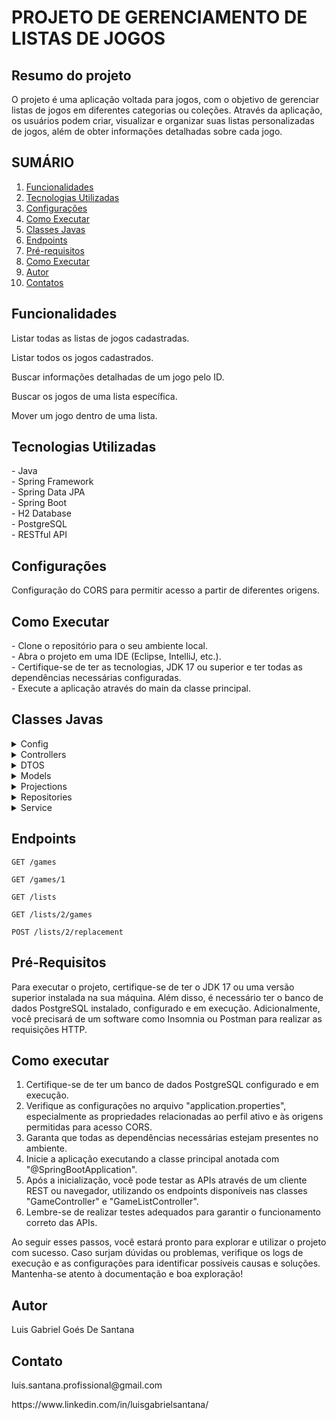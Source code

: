 # PROJETO DE GERENCIAMENTO DE LISTAS DE JOGOS
<h2>Resumo do projeto</h2>
<p>O projeto é uma aplicação voltada para jogos, com o objetivo de gerenciar listas de jogos em diferentes categorias ou
    coleções. Através da aplicação, os usuários podem criar, visualizar e organizar suas listas personalizadas de jogos,
    além de obter informações detalhadas sobre cada jogo.</p>
<h2>SUMÁRIO</h2>
<ol>
    <li><a href="#funcionalidades">Funcionalidades</a></li>
    <li><a href="#tecnologias-utilizadas">Tecnologias Utilizadas</a></li>
    <li><a href="#configurações">Configurações</a></li>
    <li><a href="#como-executar">Como Executar</a></li>
    <li><a href="#classes-javas">Classes Javas</a></li>
    <li><a href="#endpoints">Endpoints</a></li>
    <li><a href="#pré-requisitos">Pré-requisitos</a></li>
    <li><a href="#como-executar">Como Executar</a></li>
    <li><a href="#autor">Autor</a></li>
    <li><a href="#contatos">Contatos</a></li>
</ol>
<h2 id="funcionalidades">Funcionalidades</h2>
<p>Listar todas as listas de jogos cadastradas.</p>
<p>Listar todos os jogos cadastrados.</p>
<p>Buscar informações detalhadas de um jogo pelo ID.</p>
<p>Buscar os jogos de uma lista específica.</p>
<p>Mover um jogo dentro de uma lista.</p>
<h2 id="tecnologias-utilizadas">Tecnologias Utilizadas</h2>
<p>
    - Java<br>
    - Spring Framework<br>
    - Spring Data JPA<br>
    - Spring Boot<br>
    - H2 Database<br>
    - PostgreSQL<br>
    - RESTful API
</p>
<h2 id="configurações do CORS">Configurações</h2>
<p>Configuração do CORS para permitir acesso a partir de diferentes origens.</p>
<h2 id="como-executar">Como Executar</h2>
<p>
    - Clone o repositório para o seu ambiente local.<br>
    - Abra o projeto em uma IDE (Eclipse, IntelliJ, etc.).<br>
    - Certifique-se de ter as tecnologias, JDK 17 ou superior e ter todas as dependências necessárias configuradas.<br>
    - Execute a aplicação através do main da classe principal.
</p>
<h2 id="classes-javas">Classes Javas</h2>
<details>
    <summary>Config</summary>
    <ul>
        <li>
            A classe <strong>WebConfig</strong> é uma classe de configuração em uma aplicação Spring que lida com a
            configuração do CORS
            (Cross-Origin Resource Sharing), permitindo que recursos de diferentes origens sejam solicitados e acessados
            de forma segura.
            Em resumo, a classe WebConfig é responsável por configurar o CORS em uma aplicação Spring, permitindo que
            diferentes origens acessem recursos de forma segura. As configurações definidas permitem que todas as URLs
            do aplicativo sejam afetadas pelo CORS, permitindo todas as requisições HTTP e especificando as origens
            permitidas através da propriedade corsOrigins.
        </li>
    </ul>
</details>
<details>
    <summary>Controllers</summary>
    <ul>
        <li>
            <strong>GameController</strong> é uma classe Java que gerencia requisições HTTP relacionadas aos recursos de
            "jogos". Ela
            possui dois endpoints: um para listar todos os jogos e outro para obter detalhes de um jogo específico com
            base no ID fornecido. As respostas são retornadas em formato JSON.
        </li>
        <li>
            <strong>GameListController</strong> é uma classe responsável por tratar requisições HTTP relacionadas às
            "listas de jogos".
            Ela possui três endpoints para listar todas as listas de jogos, obter detalhes de jogos em uma lista
            específica e realizar movimentações dentro da lista. As respostas são retornadas em formato JSON
        </li>
    </ul>
</details>
<details>
    <summary>DTOS</summary>
    <ul>
        <li>
            <strong>GameDto</strong> é uma classe Java que representa um objeto de transferência de dados (DTO) para
            recursos de "jogo" em
            uma aplicação. Ela possui propriedades para armazenar informações sobre o jogo, como ID, título, ano,
            gênero,
            plataformas, pontuação, URL da imagem e descrições curtas e longas. A classe também inclui anotações do
            Lombok
            para geração automática de getters e setters, bem como um construtor personalizado para converter objetos
            GameModel em GameDto.
        </li>
        <li>
            <strong>GameListDto</strong> é uma classe Java que representa um objeto de transferência de dados (DTO) para
            recursos de "lista de jogos" em uma aplicação. Ela possui duas propriedades: id e name, que armazenam
            informações sobre a lista de jogos. A classe inclui anotações do Lombok para geração automática de um
            construtor
            padrão sem argumentos e métodos getters para as propriedades. Também possui um construtor personalizado que
            recebe um objeto GameList e atribui seus valores às propriedades correspondentes do GameListDto.
        </li>
        <li>
            <strong>GameMinDto</strong> é uma classe Java que representa um objeto de transferência de dados (DTO) para
            recursos de "jogo" em uma versão resumida. Ela armazena informações essenciais do jogo, como ID, título,
            ano, URL da imagem e descrição curta. A classe possui construtores para converter objetos GameModel e
            GameMinProjection em GameMinDto, permitindo a transmissão de dados resumidos de jogos em situações
            específicas.
        </li>
        <li>
            A classe <strong>ReplacementDTO</strong> é responsável por representar os dados necessários para a operação
            de troca de posição de um jogo em uma lista de jogos. Ela possui duas propriedades: sourceIndex (índice de
            origem) e destinationIndex (índice de destino), que indicam as posições que devem ser trocadas na lista.
            Essa classe é usada para transferir informações sobre a operação de troca entre diferentes camadas da
            aplicação, tornando o processo de movimentação de jogos mais simples e organizado.
        </li>
    </ul>

</details>
<details>
    <summary>Models</summary>
    <ul>
        <li>
            A classe <strong>Belonging</strong> é uma entidade JPA (Java Persistence API) que mapeia uma tabela de banco
            de dados chamada "TB_BELONGING". Ela representa o relacionamento entre um GameModel e uma GameList em uma
            posição específica na lista
        </li>
        <li>
            A classe <strong>BelongingPrimaryKey</strong> é uma classe embutida (embeddable) que representa a chave
            primária composta da entidade Belonging. Ela é usada para encapsular dois atributos que formam a chave
            primária: gameModel e gameList. Essa classe é responsável por representar a chave primária composta da
            entidade Belonging, que é formada pela combinação das chaves estrangeiras gameModel e gameList. Ao
            encapsular esses atributos em uma classe separada, é possível reutilizá-la em outras entidades que possam
            ter uma chave primária composta semelhante.
        </li>
    </ul>
</details>
<details>
    <summary>Projections</summary>
    <ul>
        <li>A interface GameMinProjection é usada como uma projeção (uma forma de seleção específica de colunas) para
            buscar dados resumidos de jogos em uma consulta. Ela define métodos que correspondem aos atributos
            necessários para retornar informações mínimas de jogos.
            Essa interface é utilizada em consultas onde somente os dados mínimos do jogo são necessários, evitando
            carregar informações adicionais e melhorando a performance das consultas. Ela é especialmente útil quando se
            deseja buscar apenas alguns atributos específicos de um grande conjunto de dados, como em casos de listagens
            e visualizações resumidas.
        </li>
    </ul>
</details>
<details>
    <summary>Repositories</summary>
    <ul>
        <li>
            A interface <strong>GameListRepository</strong> é uma extensão da interface JpaRepository, que é fornecida
            pelo Spring Data JPA. Essa interface é usada para realizar operações de persistência e consulta no banco de
            dados para a entidade GameList.
            Em resumo, essa interface define um repositório personalizado para a entidade GameList, permitindo a
            execução de uma consulta SQL nativa para atualizar a posição de um jogo na tabela tb_belonging.
        </li>
        <li>
            A interface <strong>GameRepository</strong> é uma extensão da interface JpaRepository, fornecida pelo Spring
            Data JPA. Essa interface é usada para realizar operações de persistência e consulta no banco de dados para a
            entidade GameModel.
            Em resumo, essa interface define um repositório personalizado para a entidade GameModel, permitindo a
            execução de uma consulta SQL nativa para buscar os jogos associados a uma lista específica, ordenados pela
            posição na lista. Os resultados são mapeados para a interface GameMinProjection, que contém apenas os
            atributos mínimos necessários para representar os dados dos jogos.
        </li>
    </ul>
</details>
<details>
    <summary>Service</summary>
    <ul>
        <li>A classe <strong>GameListService</strong> é uma classe de serviço em uma aplicação Spring que lida com a
            lógica de negócios
            relacionada às listas de jogos.
            Em resumo, a classe GameListService é responsável por gerenciar as operações de negócios relacionadas às
            listas de jogos. Ela permite buscar todas as listas de jogos e realizar a operação de movimentação de um
            jogo dentro de uma lista específica. As transações são gerenciadas para garantir a consistência dos dados no
            banco de dados durante as operações.
        </li>
        <li>
            A classe GameService é uma classe de serviço em uma aplicação Spring que gerencia a lógica de negócios
            relacionada aos jogos.
            Em resumo, a classe GameService é responsável por gerenciar as operações de negócios relacionadas aos jogos.
            Ela permite buscar todos os jogos, buscar jogos específicos por ID e buscar todos os jogos associados a uma
            lista específica. As transações são gerenciadas para garantir a consistência dos dados no banco de dados
            durante as operações. As respostas são encapsuladas em objetos ResponseEntity que permitem retornar tanto
            dados de jogo quanto possíveis mensagens de erro com os respectivos códigos de status HTTP.
        </li>
    </ul>
</details>

<h2 id="endpoints">Endpoints</h2>


```http
GET /games
```
```http
GET /games/1
```
```http
GET /lists
```
```http
GET /lists/2/games
```
```http
POST /lists/2/replacement
```

<h2 id="pré-requisitos">Pré-Requisitos</h2>
<p>
    Para executar o projeto, certifique-se de ter o JDK 17 ou uma versão superior instalada na sua máquina. Além disso,
    é necessário ter o banco de dados PostgreSQL instalado, configurado e em execução. Adicionalmente, você precisará de
    um software como Insomnia ou Postman para realizar as requisições HTTP.
</p>
<h2 id="como-executar">Como executar</h2>

<ol>
    <li>Certifique-se de ter um banco de dados PostgreSQL configurado e em execução.</li>
    <li>
        Verifique as configurações no arquivo "application.properties", especialmente as propriedades relacionadas ao
        perfil ativo e às origens permitidas para acesso CORS.
    </li>
    <li>Garanta que todas as dependências necessárias estejam presentes no ambiente.</li>
    <li>Inicie a aplicação executando a classe principal anotada com "@SpringBootApplication".</li>
    <li>
        Após a inicialização, você pode testar as APIs através de um cliente REST ou navegador, utilizando os endpoints
        disponíveis nas classes "GameController" e "GameListController".
    </li>
    <li>Lembre-se de realizar testes adequados para garantir o funcionamento correto das APIs.</li>
</ol>
    Ao seguir esses passos, você estará pronto para explorar e utilizar o projeto com sucesso. Caso surjam dúvidas ou
    problemas, verifique os logs de execução e as configurações para identificar possíveis causas e soluções.
    Mantenha-se atento à documentação e boa exploração!
<h2 id="autor">Autor</h2>
<p>Luis Gabriel Goés De Santana</p>
<h2 id="contatos">Contato</h2>
<p>luis.santana.profissional@gmail.com</p>
<p>https://www.linkedin.com/in/luisgabrielsantana/</p>
